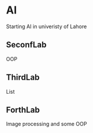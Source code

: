 # AI
Starting AI in univeristy of Lahore

## SeconfLab
OOP

## ThirdLab
List

## ForthLab
Image processing and some OOP